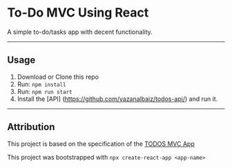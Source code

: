 # To-Do MVC Using React
A simple to-do/tasks app with decent functionality.

-----
## Usage
1. Download or Clone this repo
2. Run: `npm install`
3. Run: `npm run start`
4. Install the [API] (https://github.com/yazanalbaiz/todos-api/) and run it.
-----
## Attribution
This project is based on the specification of the [TODOS MVC App](http://todomvc.com/)

This project was bootstrapped with `npx create-react-app <app-name>`
